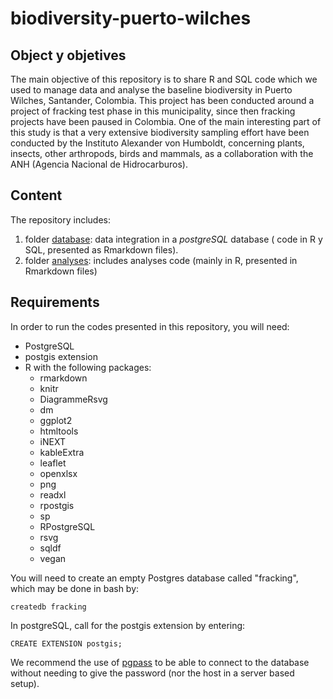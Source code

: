 # biodiversity-puerto-wilches

## Object y objetives

The main objective of this repository is to share R and SQL code which we used to manage data and analyse the baseline biodiversity in Puerto Wilches, Santander, Colombia.
This project has been conducted around a project of fracking test phase in this municipality, since then fracking projects have been paused in Colombia.
One of the main interesting part of this study is that a very extensive biodiversity sampling effort have been conducted by the Instituto Alexander von Humboldt, concerning plants, insects, other arthropods, birds and mammals, as a collaboration with the ANH (Agencia Nacional de Hidrocarburos).

## Content

The repository includes:

1. folder [database](./database): data integration in a *postgreSQL* database ( code in R y SQL, presented as Rmarkdown files). 
2. folder [analyses](.analyses): includes analyses code (mainly in R, presented in Rmarkdown files)

## Requirements

In order to run the codes presented in this repository, you will need:

* PostgreSQL
* postgis extension
* R with the following packages:
   + rmarkdown
   + knitr
   + DiagrammeRsvg
   + dm
   + ggplot2
   + htmltools
   + iNEXT
   + kableExtra
   + leaflet
   + openxlsx
   + png
   + readxl
   + rpostgis
   + sp
   + RPostgreSQL
   + rsvg
   + sqldf
   + vegan

You will need to create an empty Postgres database called "fracking", which may be done in bash by:

```
createdb fracking
```

In postgreSQL, call for the postgis extension by entering:

```
CREATE EXTENSION postgis;
```

We recommend the use of [pgpass](https://www.postgresql.org/docs/current/libpq-pgpass.html) to be able to connect to the database without needing to give the password (nor the host in a server based setup).

